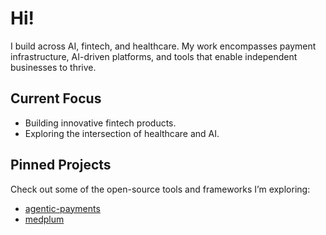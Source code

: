 # Hi!

I build across AI, fintech, and healthcare.
My work encompasses payment infrastructure, AI-driven platforms, and tools that enable independent businesses to thrive.  

## Current Focus
- Building innovative fintech products. 
- Exploring the intersection of healthcare and AI.  

## Pinned Projects
Check out some of the open-source tools and frameworks I’m exploring:
- [agentic-payments](#)  
- [medplum](#)  
